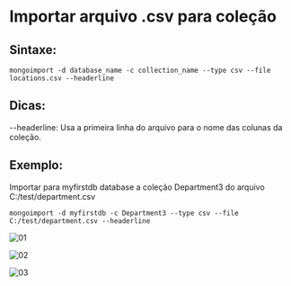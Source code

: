 # Importar arquivo .csv para coleção

## Sintaxe:
``` 
mongoimport -d database_name -c collection_name --type csv --file locations.csv --headerline
```

## Dicas:
--headerline: Usa a primeira linha do arquivo para o nome das colunas da coleção.

## Exemplo: 
Importar para myfirstdb database a coleção Department3 do arquivo C:/test/department.csv                             
```
mongoimport -d myfirstdb -c Department3 --type csv --file C:/test/department.csv --headerline
```

![01](https://raw.githubusercontent.com/brunogoncalves/docs/master/mongodb/imagens/importcsv01.png)

![02](https://raw.githubusercontent.com/brunogoncalves/docs/master/mongodb/imagens/importcsv02.png)

![03](https://raw.githubusercontent.com/brunogoncalves/docs/master/mongodb/imagens/importcsv03.png)



